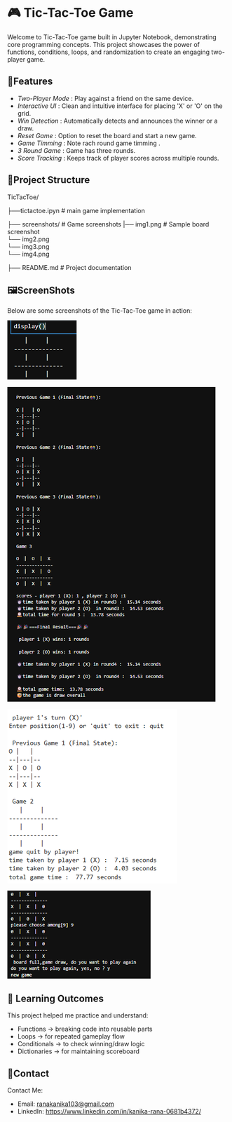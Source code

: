 # 🎮 Tic-Tac-Toe Game

Welcome to Tic-Tac-Toe game built in Jupyter Notebook, demonstrating core programming concepts. This project showcases the power of functions, conditions, loops, and randomization to create an engaging two-player game.


## 💫Features

- *Two-Player Mode* :  Play against a friend on the same device.
- *Interactive UI*  :  Clean and intuitive interface for placing 'X' or 'O' on the grid.
- *Win Detection*   :  Automatically detects and announces the winner or a draw.
- *Reset Game*      :  Option to reset the board and start a new game.
- *Game Timming*    :  Note rach round game timming .
- *3 Round Game*    :  Game has three rounds.
- *Score Tracking*  :  Keeps track of player scores across multiple rounds.



## 📁Project Structure

TicTacToe/

├──tictactoe.ipyn               # main game implementation

├── screenshots/                   # Game screenshots
      |── img1.png                # Sample board screenshot     
      └── img2.png     
      └── img3.png     
      └── img4.png
      
├── README.md                      # Project documentation



## 🖼️ScreenShots

Below are some screenshots of the Tic-Tac-Toe game in action:

![Initial empty Tic-Tac-Toe board](ScreenShots/img1.png)

![choose a number](ScreenShots/img2.png)

![Game quit by player](ScreenShots/img3.png)

![Three round game](ScreenShots/img4.png)



## 🎯 Learning Outcomes

This project helped me practice and understand:

- Functions → breaking code into reusable parts
- Loops → for repeated gameplay flow
- Conditionals → to check winning/draw logic
- Dictionaries → for maintaining scoreboard



## 📱Contact

Contact Me:

- Email: ranakanika103@gmail.com
- LinkedIn: https://www.linkedin.com/in/kanika-rana-0681b4372/

